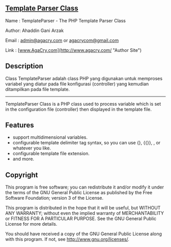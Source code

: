 [Template Parser Class](https://github.com/agacry/TemplateParser/ "Template Parser Class")
---------------------

Name  : TemplateParser - The PHP Template Parser Class

Author: Ahaddin Gani Arzak

Email	: [admin@agacry.com](mailto:admin@agacry.com "Site Email") or [agacrycom@gmail.com](mailto:agacrycom@gmail.com "Gmail")

Link	: [www.AgaCry.com](http://www.agacry.com/ "Author Site")


Description
-----------

Class TemplateParser adalah class PHP yang digunakan untuk memproses variabel
yang diatur pada file konfigurasi (controller) yang kemudian ditampilkan pada file template.

----------

TemplateParser Class is a PHP class used to process variable which is set in
the configuration file (controller) then displayed in the template file.


Features
--------

*	support multidimensional variables.
*	configurable template delimiter tag syntax, so you can use {}, {{}}, <!--{}-->, or whatever you like.
*	configurable template file extension.
*	and more.


Copyright
---------

This program is free software; you can redistribute it and/or modify
it under the terms of the GNU General Public License as published by
the Free Software Foundation; version 3 of the License.

This program is distributed in the hope that it will be useful,
but WITHOUT ANY WARRANTY; without even the implied warranty of
MERCHANTABILITY or FITNESS FOR A PARTICULAR PURPOSE.  See the
GNU General Public License for more details.

You should have received a copy of the GNU General Public License
along with this program.  If not, see <http://www.gnu.org/licenses/>.
